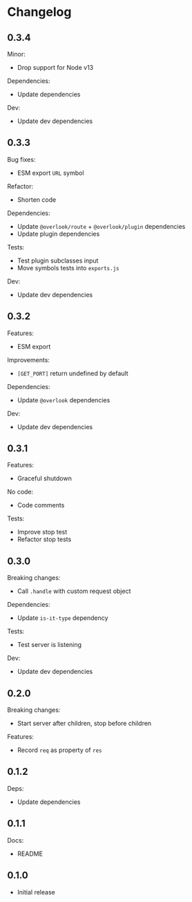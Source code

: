 # Changelog

## 0.3.4

Minor:

* Drop support for Node v13

Dependencies:

* Update dependencies

Dev:

* Update dev dependencies

## 0.3.3

Bug fixes:

* ESM export `URL` symbol

Refactor:

* Shorten code

Dependencies:

* Update `@overlook/route` + `@overlook/plugin` dependencies
* Update plugin dependencies

Tests:

* Test plugin subclasses input
* Move symbols tests into `exports.js`

Dev:

* Update dev dependencies

## 0.3.2

Features:

* ESM export

Improvements:

* `[GET_PORT]` return undefined by default

Dependencies:

* Update `@overlook` dependencies

Dev:

* Update dev dependencies

## 0.3.1

Features:

* Graceful shutdown

No code:

* Code comments

Tests:

* Improve stop test
* Refactor stop tests

## 0.3.0

Breaking changes:

* Call `.handle` with custom request object

Dependencies:

* Update `is-it-type` dependency

Tests:

* Test server is listening

Dev:

* Update dev dependencies

## 0.2.0

Breaking changes:

* Start server after children, stop before children

Features:

* Record `req` as property of `res`

## 0.1.2

Deps:

* Update dependencies

## 0.1.1

Docs:

* README

## 0.1.0

* Initial release
